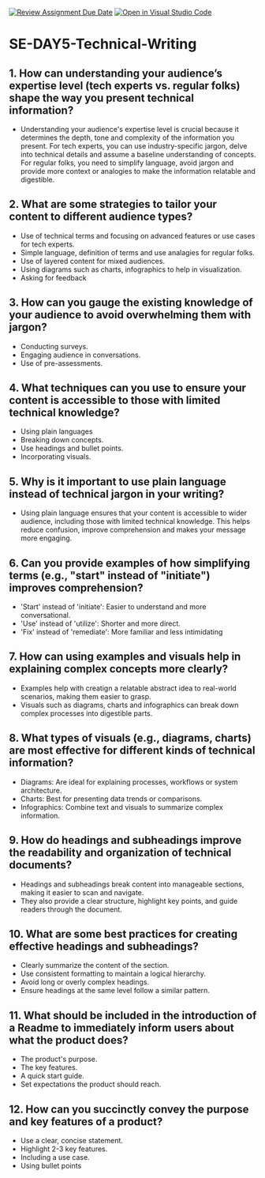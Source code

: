 [![Review Assignment Due Date](https://classroom.github.com/assets/deadline-readme-button-22041afd0340ce965d47ae6ef1cefeee28c7c493a6346c4f15d667ab976d596c.svg)](https://classroom.github.com/a/zsAR-pyY)
[![Open in Visual Studio Code](https://classroom.github.com/assets/open-in-vscode-2e0aaae1b6195c2367325f4f02e2d04e9abb55f0b24a779b69b11b9e10269abc.svg)](https://classroom.github.com/online_ide?assignment_repo_id=18492527&assignment_repo_type=AssignmentRepo)
# SE-DAY5-Technical-Writing
## 1. How can understanding your audience’s expertise level (tech experts vs. regular folks) shape the way you present technical information?
- Understanding your audience's expertise level is crucial because it determines the depth, tone and complexity of the information you present. For tech experts, you can use industry-specific jargon, delve into technical details and assume a baseline understanding of concepts. For regular folks, you need to simplify language, avoid jargon and provide more context or analogies to make the information relatable and digestible.

## 2. What are some strategies to tailor your content to different audience types?
- Use of technical terms and focusing on advanced features or use cases for tech experts.
- Simple language, definition of terms and use analagies for regular folks.
- Use of layered content for mixed audiences.
- Using diagrams such as charts, infographics to help in visualization.
- Asking for feedback

## 3. How can you gauge the existing knowledge of your audience to avoid overwhelming them with jargon?
- Conducting surveys.
- Engaging audience in conversations.
- Use of pre-assessments.

## 4. What techniques can you use to ensure your content is accessible to those with limited technical knowledge?
- Using plain languages
- Breaking down concepts.
- Use headings and bullet points.
- Incorporating visuals.

## 5. Why is it important to use plain language instead of technical jargon in your writing?
- Using plain language ensures that your content is accessible to wider audience, including those with limited technical knowledge. This helps reduce confusion, improve comprehension and makes your message more engaging.

## 6. Can you provide examples of how simplifying terms (e.g., "start" instead of "initiate") improves comprehension?
- 'Start' instead of 'initiate': Easier to understand and more conversational.
- 'Use' instead of 'utilize': Shorter and more direct.
- 'Fix' instead of 'remediate': More familiar and less intimidating

## 7. How can using examples and visuals help in explaining complex concepts more clearly?
- Examples help with creatign a relatable abstract idea to real-world scenarios, making them easier to grasp.
- Visuals such as diagrams, charts and infographics can break down complex processes into digestible parts.

## 8. What types of visuals (e.g., diagrams, charts) are most effective for different kinds of technical information?
- Diagrams: Are ideal for explaining processes, workflows or system architecture.
- Charts: Best for presenting data trends or comparisons.
- Infographics: Combine text and visuals to summarize complex information.

## 9. How do headings and subheadings improve the readability and organization of technical documents?
- Headings and subheadings break content into manageable sections, making it easier to scan and navigate.
- They also provide a clear structure, highlight key points, and guide readers through the document.

## 10. What are some best practices for creating effective headings and subheadings?
- Clearly summarize the content of the section.
- Use consistent formatting to maintain a logical hierarchy.
- Avoid long or overly complex headings.
- Ensure headings at the same level follow a similar pattern.

## 11. What should be included in the introduction of a Readme to immediately inform users about what the product does?
- The product's purpose.
- The key features.
- A quick start guide.
- Set expectations the product should reach.

## 12. How can you succinctly convey the purpose and key features of a product?
- Use a clear, concise statement.
- Highlight 2-3 key features.
- Including a use case.
- Using bullet points
